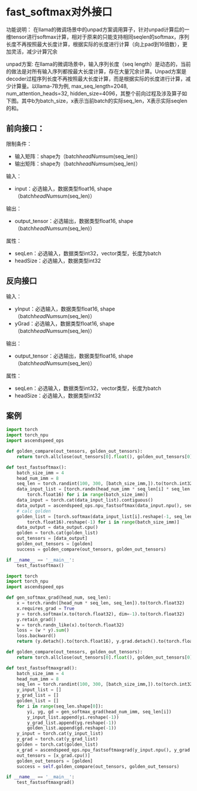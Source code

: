 # fast_softmax对外接口
功能说明：
 在llama的微调场景中的unpad方案调用算子，针对unpad计算后的一维tensor进行softmax计算，相对于原来的只能支持相同seqlen的softmax，序列长度不再按照最大长度计算，根据实际的长度进行计算（向上pad到16倍数），更加灵活，减少计算冗余

unpad方案:
在llama的微调场景中，输入序列长度（seq length）是动态的，当前的做法是对所有输入序列都按最大长度计算，存在大量冗余计算。Unpad方案是decoder过程序列长度不再按照最大长度计算，而是根据实际的长度进行计算，减少计算量。以llama-7B为例, max_seq_length=2048, num_attention_heads=32, hidden_size=4096，其整个前向过程及涉及算子如下图。其中b为batch_size，x表示当前batch的实际seq_len，X表示实际seqlen的和。

## 前向接口：
限制条件：
- 输入矩阵：shape为（batch*headNum*sum(seq_len)）
- 输出矩阵：shape为（batch*headNum*sum(seq_len)）

输入：
- input：必选输入，数据类型float16, shape（batch*headNum*sum(seq_len)）

输出：
- output_tensor：必选输出，数据类型float16, shape（batch*headNum*sum(seq_len)）

属性：
- seqLen：必选输入，数据类型int32，vector类型，长度为batch
- headSize：必选输入，数据类型int32

## 反向接口
输入：
- yInput：必选输入，数据类型float16, shape（batch*headNum*sum(seq_len)）
- yGrad：必选输入，数据类型float16, shape（batch*headNum*sum(seq_len)）

输出：
- output_tensor：必选输出，数据类型float16, shape（batch*headNum*sum(seq_len)）

属性：
- seqLen：必选输入，数据类型int32，vector类型，长度为batch
- headSize：必选输入，数据类型int32

## 案例
```python 正向接口案例
import torch
import torch_npu
import ascendspeed_ops

def golden_compare(out_tensors, golden_out_tensors):
    return torch.allclose(out_tensors[0].float(), golden_out_tensors[0].float(), rtol=0.001, atol=0.001)

def test_fastsoftmax():
    batch_size_imm = 4
    head_num_imm = 8
    seq_len = torch.randint(100, 300, [batch_size_imm,]).to(torch.int32)
    data_input_list = [torch.randn(head_num_imm * seq_len[i] * seq_len[i]).to(
        torch.float16) for i in range(batch_size_imm)]
    data_input = torch.cat(data_input_list).contiguous()
    data_output = ascendspeed_ops.npu_fastsoftmax(data_input.npu(), seq_len.tolist(), head_num_imm)
    # calc golden
    golden_list = [torch.softmax(data_input_list[i].reshape(-1, seq_len[i]).to(torch.float32), dim=-1).to(
        torch.float16).reshape(-1) for i in range(batch_size_imm)]
    data_output = data_output.cpu()
    golden = torch.cat(golden_list)
    out_tensors = [data_output]
    golden_out_tensors = [golden]
    success = golden_compare(out_tensors, golden_out_tensors)

if __name__ == '__main__':
    test_fastsoftmax()

```
```python 反向接口案例
import torch
import torch_npu
import ascendspeed_ops

def gen_softmax_grad(head_num, seq_len):
    x = torch.randn([head_num * seq_len, seq_len]).to(torch.float32)
    x.requires_grad = True
    y = torch.softmax(x.to(torch.float32), dim=-1).to(torch.float32)
    y.retain_grad()
    w = torch.randn_like(x).to(torch.float32)
    loss = (w * y).sum()
    loss.backward()
    return (y.detach().to(torch.float16), y.grad.detach().to(torch.float16), x.grad.detach().to(torch.float16))

def golden_compare(out_tensors, golden_out_tensors):
    return torch.allclose(out_tensors[0].float(), golden_out_tensors[0].float(), rtol=0.001, atol=0.001)

def test_fastsoftmaxgrad():
    batch_size_imm = 4
    head_num_imm = 8
    seq_len = torch.randint(100, 300, [batch_size_imm,]).to(torch.int32)
    y_input_list = []
    y_grad_list = []
    golden_list = []
    for i in range(seq_len.shape[0]):
        yi, yg, gd = gen_softmax_grad(head_num_imm, seq_len[i])
        y_input_list.append(yi.reshape(-1))
        y_grad_list.append(yg.reshape(-1))
        golden_list.append(gd.reshape(-1))
    y_input = torch.cat(y_input_list)
    y_grad = torch.cat(y_grad_list)
    golden = torch.cat(golden_list)
    x_grad = ascendspeed_ops.npu_fastsoftmaxgrad(y_input.npu(), y_grad.npu(), seq_len.tolist(), head_num_imm)
    out_tensors = [x_grad.cpu()]
    golden_out_tensors = [golden]
    success = self.golden_compare(out_tensors, golden_out_tensors)

if __name__ == '__main__':
    test_fastsoftmaxgrad()
```
